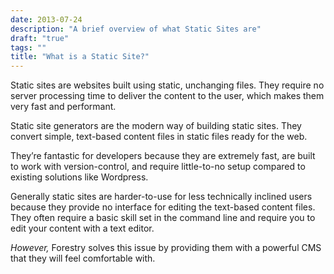 ```yaml
---
date: 2013-07-24
description: "A brief overview of what Static Sites are"
draft: "true"
tags: ""
title: "What is a Static Site?"
---
```

Static sites are websites built using static, unchanging files. They require no server processing time to deliver the content to the user, which makes them very fast and performant.

Static site generators are the modern way of building static sites. They convert simple, text-based content files in static files ready for the web. 

They’re fantastic for developers because they are extremely fast, are built to work with version-control, and require little-to-no setup compared to existing solutions like Wordpress.

Generally static sites are harder-to-use for less technically inclined users because they provide no interface for editing the text-based content files. They often require a basic skill set in the command line and require you to edit your content with a text editor.

*However,* Forestry solves this issue by providing them with a powerful CMS that they will feel comfortable with.